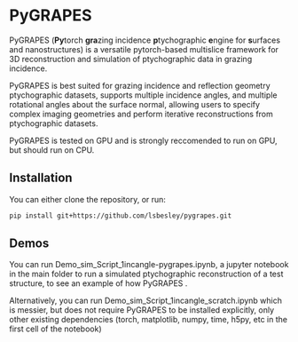 # PyGRAPES
PyGRAPES (**Py**torch **gra**zing incidence **p**tychographic **e**ngine for **s**urfaces and nanostructures) is a versatile pytorch-based multislice framework for 3D reconstruction and simulation of ptychographic data in grazing incidence.

PyGRAPES is best suited for grazing incidence and reflection geometry ptychographic datasets, supports multiple incidence angles, and multiple rotational angles about the surface normal, allowing users to specify complex imaging geometries and perform iterative reconstructions from ptychographic datasets.

PyGRAPES is tested on GPU and is strongly reccomended to run on GPU, but should run on CPU. 

## Installation
You can either clone the repository, or run:

```bash
pip install git+https://github.com/lsbesley/pygrapes.git
```
## Demos

You can run Demo_sim_Script_1incangle-pygrapes.ipynb, a jupyter notebook in the main folder to run a simulated ptychographic reconstruction of a test structure, to see an example of how PyGRAPES .

Alternatively, you can run Demo_sim_Script_1incangle_scratch.ipynb which is messier, but does not require PyGRAPES to be installed explicitly, only other existing dependencies (torch, matplotlib, numpy, time, h5py, etc in the first cell of the notebook)

